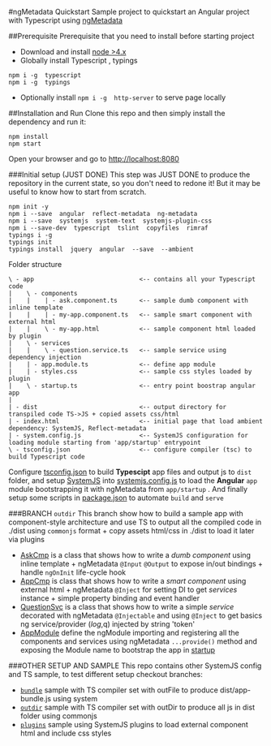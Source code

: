 #ngMetadata Quickstart
Sample project to quickstart an Angular project with Typescript using [ngMetadata](https://github.com/ngParty/ng-metadata)

##Prerequisite
Prerequisite that you need to install before starting project
- Download and install [node >4.x](https://nodejs.org/en/download/)
- Globally install Typescript , typings
```
npm i -g  typescript  
npm i -g  typings
```
- Optionally install `npm i -g  http-server` to serve page locally

##Installation and Run
Clone this repo and then simply install the dependency and run it: 
```
npm install
npm start
```
Open your browser and go to [http://localhost:8080](http://localhost:8080)



###Initial setup (JUST DONE)
This step was JUST DONE to produce the repository in the current state, so you don't need to redone it!
But it may be useful to know how to start from scratch.
```
npm init -y
npm i --save  angular  reflect-metadata  ng-metadata
npm i --save  systemjs  system-text  systemjs-plugin-css
npm i --save-dev  typescript  tslint  copyfiles  rimraf
typings i -g
typings init
typings install  jquery  angular  --save  --ambient
```

Folder structure
```
\ - app                             <-- contains all your Typescript code
|    \ - components
|    |    | - ask.component.ts      <-- sample dumb component with inline template
|    |    | - my-app.component.ts   <-- sample smart component with external html
|    |    \ - my-app.html           <-- sample component html loaded by plugin
|    \ - services
|    |    \ - question.service.ts   <-- sample service using dependency injection
|    | - app.module.ts              <-- define app module
|    | - styles.css                 <-- sample css styles loaded by plugin
|    \ - startup.ts                 <-- entry point boostrap angular app
|
| - dist                            <-- output directory for transpiled code TS->JS + copied assets css/html
| - index.html                      <-- initial page that load ambient dependency: SystemJS, Reflect-metadata 
| - system.config.js                <-- SystemJS configuration for loading module starting from 'app/startup' entrypoint  
\ - tsconfig.json                   <-- configure compiler (tsc) to build Typescript code 
```

Configure [tsconfig.json](tsconfig.json) to build **Typescipt** app files and output js to `dist` folder, 
and setup [SystemJS](https://github.com/systemjs/systemjs/blob/master/docs/config-api.md) into [systemjs.config.js](systemjs.config.js) 
to load the **Angular** `app` module bootstrapping it with ngMetadata from `app/startup` . 
And finally setup some scripts in [package.json](package.json) to automate `build` and `serve`


###BRANCH `outdir`
This branch show how to build a sample app with component-style architecture and use TS to output all the compiled code in ./dist using `commonjs` format + copy assets html/css in ./dist to load it later via plugins
- [AskCmp](app/components/ask.component.ts) is a class that shows how to write a *dumb component* using inline template + ngMetadata `@Input` `@Output` to expose in/out bindings + handle `ngOnInit` life-cycle hook
- [AppCmp](app/components/my-app.component.ts) is class that shows how to write a *smart component* using external html + ngMetadata `@Inject` for setting DI to get *services* instance + simple property binding and event handler
- [QuestionSvc](app/services/question.service.ts) is a class that shows how to write a simple *service* decorated with ngMetadata `@Injectable` and using `@Inject` to get basics ng service/provider ($log,$q) injected by string 'token'
- [AppModule](app/app.module.ts) define the ngModule importing and registering all the components and services using ngMetadata `...provide()` method and exposing the Module name to bootstrap the app in [startup](app/startup.ts)

###OTHER SETUP AND SAMPLE
This repo contains other SystemJS config and TS sample, to test different setup checkout branches:
- [`bundle`](https://github.com/dmorosinotto/ng-metadata-quickstart/tree/bundle) sample with TS compiler set with outFile to produce dist/app-bundle.js using system
- [`outdir`](https://github.com/dmorosinotto/ng-metadata-quickstart/tree/outdir) sample with TS compiler set with outDir to produce all js in dist folder using commonjs
- [`plugins`](https://github.com/dmorosinotto/ng-metadata-quickstart/tree/plugins) sample using SystemJS plugins to load external component html and include css styles
